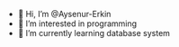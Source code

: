 - 👋 Hi, I’m @Aysenur-Erkin
- 👀 I’m interested in programming
- 🌱 I’m currently learning database system

